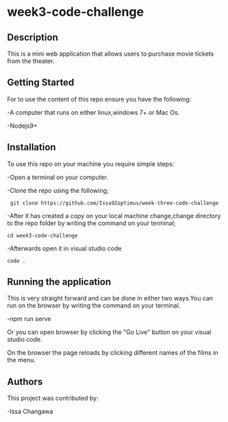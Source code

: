 # week3-code-challenge

## Description
This is a mini web application that allows users to purchase movie tickets from the theater.

## Getting Started
For to use the content of this repo ensure you have the following:

-A computer that runs on either linux,windows 7+ or Mac Os.

-Nodejs9+

## Installation
To use this repo on your machine you require simple steps:

-Open a terminal on your computer.

-Clone the repo using the following;

     git clone https://github.com/Issa92optimus/week-three-code-challenge

-After it has created a copy on your local machine change,change directory to the repo folder by writing the command on your terminal;

    cd week3-code-challenge

-Afterwards open it in visual studio code

    code .

## Running the application
This is very straight forward and can be done in either two ways.You can run on the browser by writing the command on your terminal.

-npm run serve

Or you can open browser by clicking the "Go Live" button on your visual studio code.

On the browser the page reloads by clicking different names of the films in the menu.

## Authors
This project was contributed by:

 -Issa Changawa
